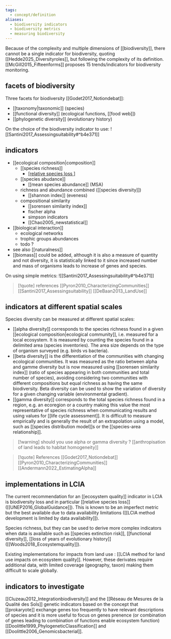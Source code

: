 ```yaml
---
tags:
  - concept/definition
aliases:
  - biodiversity indicators
  - biodiversity metrics
  - measuring biodiversity
---
```

Because of the complexity and multiple dimensions of [[biodiversity]], there cannot be a single indicator for biodiversity, quoting [[Hedde2025_Diversityroles]], but following the complexity of its definition.
[[McGill2015_Fifteenforms]]  proposes 15 trends/indicators for biodiversity monitoring.
## facets of biodiversity
Three facets for biodiversity [[Godet2017_Notiondebat]]:
- [[taxonomy|taxonomic]] (species)
- [[functional diversity]] (ecological functions, [[food web]])
- [[phylogenetic diversity]] (evolutionary history)

On the choice of the biodiversity indicator to use: ![[Santini2017_Assessingsuitability#^b4e371]]
## indicators
- [[ecological composition|composition]]
	- [[species richness]]
		- [[relative species loss ]](PDF)
	- [[species abudance]]
		- [[mean species abundance]] (MSA)
	- richness and abundance combined ([[species diversity]])
		- [[shannon index]] (eveness)
	- compositional similarity
		- [[sorensen similarity index]]
		- fischer alpha
		- simpson indicators
		- [[Chao2005_newstatistical]]
- [[biological interaction]]
	- ecological networks
	- trophic groups abundances
	- todo ?
- see also [[naturalness]]
- [[biomass]] could be added, although it is also a measure of quantity and not diversity, it is statistically linked to it since increased number and mass of organisms leads to increase of genes and species.

On using simple metrics:
![[Santini2017_Assessingsuitability#^b4e371]]

>[!quote] references
[[Pyron2010_CharacterizingCommunities]]
[[Santini2017_Assessingsuitability]]
[[DeBaan2013_LandUse]]
## indicators at different spatial scales
Species diversity can be measured at different spatial scales:
- [[alpha diversity]] corresponds to the species richness found in a given [[ecological composition|ecological community]], i.e. measured for a local ecosystem. It is measured by counting the species found in a delimited area (species inventories). The area size depends on the type of organism surveyed (e.g. birds vs bacteria).
- [[beta diversity]] is the differentiation of the communities with changing ecological communities. It was measured as the ratio between alpha and gamme diversity but is now measured using [[sorensen similarity index]] (ratio of species appearing in both communities and total number of species), avoiding considering two communities with different compositions but equal richness as having the same biodiversity. Beta diversity can be used to show the variation of diversity for a given changing variable (environmental gradient).
- [[gamma diversity]] corresponds to the total species richness found in a region, e.g. an ecoregion or a country making this value the most representative of species richness when communicating results and using values for [[life cycle assessment]]. It is difficult to measure empirically and is generally the result of an extrapolation using a model, such as [[species distribution model]]s or the [[species-area relationship]].

>[!warning] should you use alpha or gamma diversity ?
>[[anthropisation of land leads to habitat homogeneity]]

>[!quote] References
[[Godet2017_Notiondebat]]
[[Pyron2010_CharacterizingCommunities]]
[[Andermann2022_EstimatingAlpha]]
## implementations in LCIA
The current recommendation for an [[ecosystem quality]] indicator in LCIA is biodiversity loss and in particular [[relative species loss]] ([[UNEP2016_GlobalGuidance]]). This is known to be an imperfect metric but the best available due to data availability limitations ([[LCIA method development is limited by data availability]]).

Species richness, but they can be used to derive more complex indicators when data is available such as [[species extinction risk]], [[functional diversity]], [[loss of years of evolutionary history]] ([[Woods2018_Ecosystemquality]]).

Existing implementations for impacts from land use : [[LCIA method for land use impacts on ecosystem quality]].
However, these derivates require additional data, with limited coverage (geography, taxon) making them difficult to scale globally.
## indicators to investigate
[[Cluzeau2012_Integrationbiodiversity]] and the [[Réseau de Mesures de la Qualité des Sols]]
genetic indicators based on the concept that [[prokaryote]] exchange genes too frequently to have relevant descriptions of species and it is more useful to focus on genes prenence (or combination of genes leading to combination of functions enable ecosystem function) [[Doolittle1999_PhylogeneticClassification]] and [[Doolittle2006_Genomicsbacterial]].
